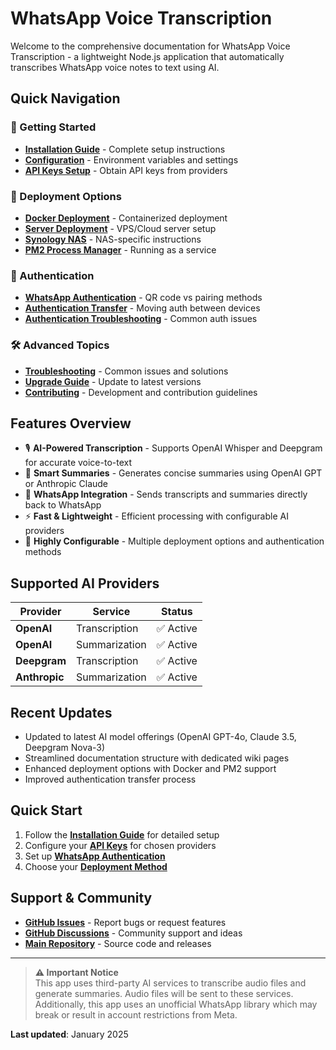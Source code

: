 # WhatsApp Voice Transcription

Welcome to the comprehensive documentation for WhatsApp Voice Transcription - a lightweight Node.js application that automatically transcribes WhatsApp voice notes to text using AI.

## Quick Navigation

### 🚀 Getting Started
- **[Installation Guide](Installation-Guide)** - Complete setup instructions
- **[Configuration](Configuration)** - Environment variables and settings
- **[API Keys Setup](API-Keys-Setup)** - Obtain API keys from providers

### 🔧 Deployment Options
- **[Docker Deployment](Docker-Deployment)** - Containerized deployment
- **[Server Deployment](Server-Deployment)** - VPS/Cloud server setup
- **[Synology NAS](Synology-Deployment)** - NAS-specific instructions
- **[PM2 Process Manager](PM2-Setup)** - Running as a service

### 🔐 Authentication
- **[WhatsApp Authentication](WhatsApp-Authentication)** - QR code vs pairing methods
- **[Authentication Transfer](Authentication-Transfer)** - Moving auth between devices
- **[Authentication Troubleshooting](Authentication-Troubleshooting)** - Common auth issues

### 🛠️ Advanced Topics
- **[Troubleshooting](Troubleshooting)** - Common issues and solutions
- **[Upgrade Guide](Upgrade-Guide)** - Update to latest versions
- **[Contributing](Contributing)** - Development and contribution guidelines

## Features Overview

- 🎙️ **AI-Powered Transcription** - Supports OpenAI Whisper and Deepgram for accurate voice-to-text
- 📝 **Smart Summaries** - Generates concise summaries using OpenAI GPT or Anthropic Claude
- 💬 **WhatsApp Integration** - Sends transcripts and summaries directly back to WhatsApp
- ⚡ **Fast & Lightweight** - Efficient processing with configurable AI providers
- 🔧 **Highly Configurable** - Multiple deployment options and authentication methods

## Supported AI Providers

| Provider | Service | Status |
|----------|---------|--------|
| **OpenAI** | Transcription | ✅ Active |
| **OpenAI** | Summarization | ✅ Active |
| **Deepgram** | Transcription | ✅ Active |
| **Anthropic** | Summarization | ✅ Active |

## Recent Updates

- Updated to latest AI model offerings (OpenAI GPT-4o, Claude 3.5, Deepgram Nova-3)
- Streamlined documentation structure with dedicated wiki pages
- Enhanced deployment options with Docker and PM2 support
- Improved authentication transfer process

## Quick Start

1. Follow the **[Installation Guide](Installation-Guide)** for detailed setup
2. Configure your **[API Keys](API-Keys-Setup)** for chosen providers
3. Set up **[WhatsApp Authentication](WhatsApp-Authentication)**
4. Choose your **[Deployment Method](Docker-Deployment)**

## Support & Community

- **[GitHub Issues](https://github.com/nerveband/wa-transcript/issues)** - Report bugs or request features
- **[GitHub Discussions](https://github.com/nerveband/wa-transcript/discussions)** - Community support and ideas
- **[Main Repository](https://github.com/nerveband/wa-transcript)** - Source code and releases

---

> **⚠️ Important Notice**  
> This app uses third-party AI services to transcribe audio files and generate summaries. Audio files will be sent to these services. Additionally, this app uses an unofficial WhatsApp library which may break or result in account restrictions from Meta.

**Last updated**: January 2025